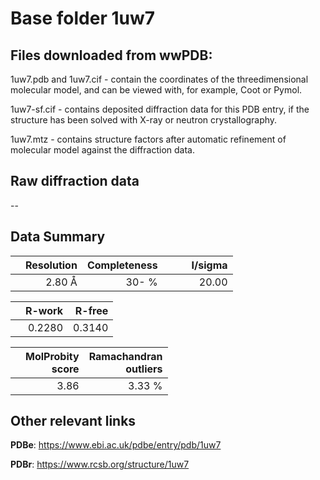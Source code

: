 # Base folder 1uw7

## Files downloaded from wwPDB:

1uw7.pdb and 1uw7.cif - contain the coordinates of the threedimensional molecular model, and can be viewed with, for example, Coot or Pymol.

1uw7-sf.cif - contains deposited diffraction data for this PDB entry, if the structure has been solved with X-ray or neutron crystallography.

1uw7.mtz - contains structure factors after automatic refinement of molecular model against the diffraction data.

## Raw diffraction data

--<br> 

## Data Summary
|   | Resolution | Completeness| I/sigma |
|---|-------------:|----------------:|--------------:|
|   |2.80 Å|  30- %|<img width=50/>20.00|

|   | **R-work**| **R-free**   
|---|-------------:|----------------:|           
||0.2280|0.3140|

|   |**MolProbity<br>score**| **Ramachandran<br>outliers** 
|---|-------------:|----------------:|
||3.86|3.33 %|

## Other relevant links 
**PDBe**:  https://www.ebi.ac.uk/pdbe/entry/pdb/1uw7
 
**PDBr**: https://www.rcsb.org/structure/1uw7 

